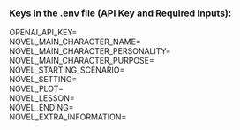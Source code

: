 ### Keys in the .env file (API Key and Required Inputs):

OPENAI_API_KEY= \
NOVEL_MAIN_CHARACTER_NAME= \
NOVEL_MAIN_CHARACTER_PERSONALITY= \
NOVEL_MAIN_CHARACTER_PURPOSE= \
NOVEL_STARTING_SCENARIO= \
NOVEL_SETTING= \
NOVEL_PLOT= \
NOVEL_LESSON= \
NOVEL_ENDING= \
NOVEL_EXTRA_INFORMATION= 